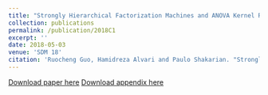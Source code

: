 ```yaml
---
title: "Strongly Hierarchical Factorization Machines and ANOVA Kernel Regression"
collection: publications
permalink: /publication/2018C1
excerpt: ''
date: 2018-05-03
venue: 'SDM 18'
citation: 'Ruocheng Guo, Hamidreza Alvari and Paulo Shakarian. "Strongly Hierarchical Factorization Machines and ANOVA Kernel Regression." <i>SDM 2018 (to appear)</i>.'
---
```

[Download paper here](http://arxiv.org/abs/1712.09133)
[Download appendix here](http://rguo41.github.io/files/2018C1A.pdf)

